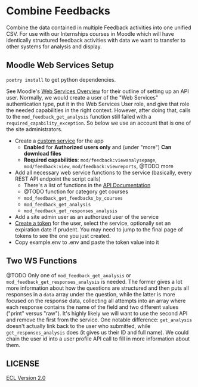 # Combine Feedbacks

Combine the data contained in multiple Feedback activities into one unified CSV. For use with our Internships courses in Moodle which will have identically structured feedback activities with data we want to transfer to other systems for analysis and display.

## Moodle Web Services Setup

`poetry install` to get python dependencies.

See Moodle's [Web Services Overview](https://moodle.cca.edu/admin/settings.php?section=webservicesoverview) for their outline of setting up an API user. Normally, we would create a user of the "Web Services" authentication type, put it in the Web Services User role, and give that role the needed capabilities in the right context. However, after doing that, calls to the `mod_feedback_get_analysis` function still failed with a `required_capability_exception`. So below we use an account that is one of the site administrators.

- Create a [custom service](https://moodle.cca.edu/admin/settings.php?section=externalservices) for the app
  - **Enabled** for **Authorized users only** and (under "more") **Can download files**
  - **Required capabilities**: `mod/feedback:viewanalysepage`, `mod/feedback:view`, `mod/feedback:viewreports`, @TODO more
- Add all necessary web service functions to the service (basically, every REST API endpoint the script calls)
  - There's a list of functions in the [API Documentation](https://moodle.cca.edu/admin/webservice/documentation.php)
  - @TODO function for category get courses
  - `mod_feedback_get_feedbacks_by_courses`
  - `mod_feedback_get_analysis`
  - `mod_feedback_get_responses_analysis`
- Add a site admin user as an authorized user of the service
- [Create a token](https://moodle.cca.edu/admin/webservice/tokens.php?action=create) for the user, select the service, optionally set an expiration date if prudent. You may need to jump to the final page of tokens to see the one you just created.
- Copy example.env to .env and paste the token value into it

## Two WS Functions

@TODO Only one of `mod_feedback_get_analysis` or `mod_feedback_get_responses_analysis` is needed. The former gives a lot more information about how the questions are structured and then puts all responses in a `data` array under the question, while the latter is more focused on the response data, collecting all attempts into an array where each response contains the name of the field and two different values ("print" versus "raw"). It's highly likely we will want to use the second API and remove the first from the service. One notable difference: `get_analysis` doesn't actually link back to the user who submitted, while `get_responses_analysis` does (it gives us their ID and full name). We could chain the user id into a user profile API call to fill in more information about them.

## LICENSE

[ECL Version 2.0](https://opensource.org/licenses/ECL-2.0)
